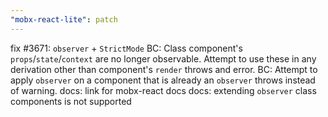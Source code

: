 ```yaml
---
"mobx-react-lite": patch
---
```


fix #3671: `observer` + `StrictMode`
BC: Class component's `props`/`state`/`context` are no longer observable. Attempt to use these in any derivation other than component's `render` throws and error.
BC: Attempt to apply `observer` on a component that is already an `observer` throws instead of warning.
docs: link for mobx-react docs
docs: extending `observer` class components is not supported
